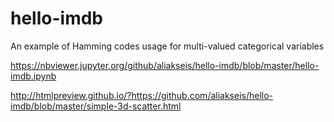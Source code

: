 # hello-imdb

An example of Hamming codes usage for multi-valued categorical variables

https://nbviewer.jupyter.org/github/aliakseis/hello-imdb/blob/master/hello-imdb.ipynb

http://htmlpreview.github.io/?https://github.com/aliakseis/hello-imdb/blob/master/simple-3d-scatter.html
